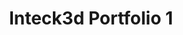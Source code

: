 ---
title: Inteck3d Portfolio 1
description: Lorem ipsum dolor sit amet, consectetur adipiscing elit. Suspendisse convallis, diam ut pretium hendrerit, ligula mauris laoreet nibh, eget convallis augue lorem a dolor. Suspendisse varius sem id dolor consectetur tempus. 
bannerh1: Project 1
layout: post
slug: project1
thumbnail: img/3.png

heading: Lorem ipsum
desc: Lorem ipsum dolor sit amet, consectetur adipiscing elit. Suspendisse convallis, diam ut pretium hendrerit, ligula mauris laoreet nibh, eget convallis augue lorem a dolor. Suspendisse varius sem id dolor consectetur tempus. Praesent eros sem, eleifend id gravida imperdiet, sagittis in nisl. Suspendisse sollicitudin massa lacus, nec faucibus ligula venenatis sit amet. Nullam tristique justo efficitur facilisis ullamcorper. Vestibulum eu felis at dui mollis imperdiet. Nam egestas blandit ultricies.
video: https://player.vimeo.com/video/518269984
tour_link: https://www.inteck3d.com/tour/forte/index.html

photo1: img/3.png
photo2: img/3.png
photo3: img/3.png
photo4: img/3.png
photo5: img/3.png
photo6: img/3.png


cta: QUESTIONS ABOUT OUR SERVICES?
cta_sub: 
cta_link: /contact
---